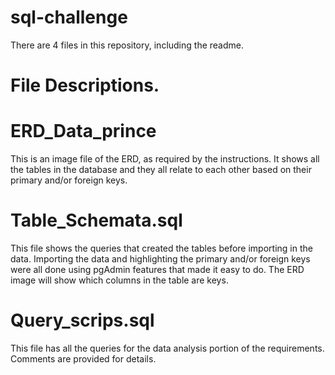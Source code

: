 # sql-challenge

There are 4 files in this repository, including the readme.

# File Descriptions.


# ERD_Data_prince     
This is an image file of the ERD, as required by the instructions. It shows all the tables in the database and they all relate to each other based on their primary and/or foreign keys. 
  
  
# Table_Schemata.sql
This file shows the queries that created the tables before importing in the data. Importing the data and highlighting the primary and/or foreign keys were all done using pgAdmin features that made it easy to do. The ERD image will show which columns in the table are keys. 

# Query_scrips.sql    
This file has all the queries for the data analysis portion of the requirements. Comments are provided for details. 
                    
